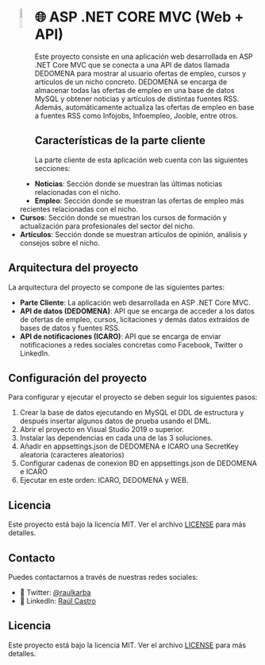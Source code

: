 ##
   <h1 align="center">
    <img width="10%" src="https://user-images.githubusercontent.com/49042638/236642407-f4311613-fa15-44b6-8c11-b6ad6ca3bd82.png" align="left">
   </h1>
   
# 🌐 ASP .NET CORE MVC (Web + API)

Este proyecto consiste en una aplicación web desarrollada en ASP .NET Core MVC que se conecta a una API de datos llamada DEDOMENA para mostrar al usuario ofertas de empleo, cursos y artículos de un nicho concreto. DEDOMENA se encarga de almacenar todas las ofertas de empleo en una base de datos MySQL y obtener noticias y artículos de distintas fuentes RSS. Además, automáticamente actualiza las ofertas de empleo en base a fuentes RSS como Infojobs, Infoempleo, Jooble, entre otros.

## Características de la parte cliente

La parte cliente de esta aplicación web cuenta con las siguientes secciones:

- **Noticias**: Sección donde se muestran las últimas noticias relacionadas con el nicho.
- **Empleo**: Sección donde se muestran las ofertas de empleo más recientes relacionadas con el nicho.
- **Cursos**: Sección donde se muestran los cursos de formación y actualización para profesionales del sector del nicho.
- **Artículos**: Sección donde se muestran artículos de opinión, análisis y consejos sobre el nicho.

## Arquitectura del proyecto

La arquitectura del proyecto se compone de las siguientes partes:

- **Parte Cliente**: La aplicación web desarrollada en ASP .NET Core MVC.
- **API de datos (DEDOMENA)**: API que se encarga de acceder a los datos de ofertas de empleo, cursos, licitaciones y demás datos extraídos de bases de datos y fuentes RSS.
- **API de notificaciones (ICARO)**: API que se encarga de enviar notificaciones a redes sociales concretas como Facebook, Twitter o LinkedIn.

## Configuración del proyecto

Para configurar y ejecutar el proyecto se deben seguir los siguientes pasos:

1. Crear la base de datos ejecutando en MySQL el DDL de estructura y después insertar algunos datos de prueba usando el DML.
2. Abrir el proyecto en Visual Studio 2019 o superior.
3. Instalar las dependencias en cada una de las 3 soluciones.
4. Añadir en appsettings.json de DEDOMENA e ICARO una SecretKey aleatoria (caracteres aleatorios)
5. Configurar cadenas de conexion BD en appsettings.json de DEDOMENA e ICARO
6. Ejecutar en este orden: ICARO, DEDOMENA y WEB.

## Licencia

Este proyecto está bajo la licencia MIT. Ver el archivo [LICENSE](LICENSE) para más detalles.

## Contacto

Puedes contactarnos a través de nuestras redes sociales:

- 📱 Twitter: [@raulkarba](https://twitter.com/raulkarba)
- 💼 LinkedIn: [Raúl Castro](https://www.linkedin.com/in/ra%C3%BAl-castro-de-la-torre-861508103/)

## Licencia

Este proyecto está bajo la licencia MIT. Ver el archivo [LICENSE](LICENSE) para más detalles.
